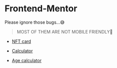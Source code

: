 # Frontend-Mentor
Please ignore those bugs...😅
>MOST OF THEM ARE NOT MOBILE FRIENDLY🥲

* [NFT card](https://rcdark.github.io/Frontend-Mentor/nft-preview-card-component-main/nft-preview-card-component-main/index.html)

* [Calculator](https://rcdark.github.io/Frontend-Mentor/calculator-app-main/index.html)

* [Age calculator](https://rcdark.github.io/Frontend-Mentor/age-calculator-app-main/age-calculator-app-main/index.html)
